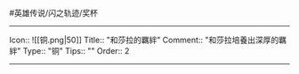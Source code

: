 #英雄传说/闪之轨迹/奖杯 

---

Icon:: ![[铜.png|50]]
Title:: "和莎拉的羈絆"
Comment:: "和莎拉培養出深厚的羈絆"
Type:: "铜"
Tips:: ""
Order:: 2

---